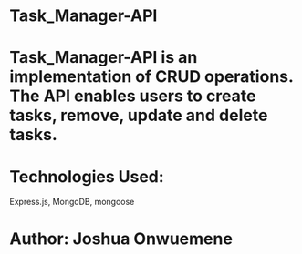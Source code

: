 # Task_Manager-API

# Task_Manager-API is an implementation of CRUD operations. The API enables users to create tasks, remove, update and delete tasks.

# Technologies Used:
Express.js, MongoDB, mongoose


# Author: Joshua Onwuemene
